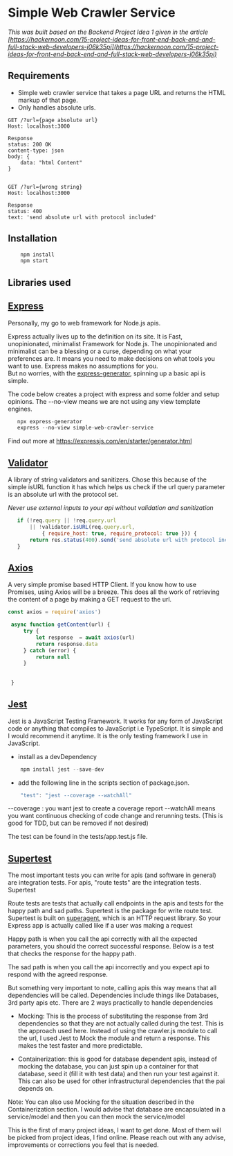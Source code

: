 # Simple Web Crawler Service

*This was built based on the Backend Project Idea 1 given in the article [https://hackernoon.com/15-project-ideas-for-front-end-back-end-and-full-stack-web-developers-j06k35pi](https://hackernoon.com/15-project-ideas-for-front-end-back-end-and-full-stack-web-developers-j06k35pi)*

## Requirements
- Simple web crawler service that takes a page URL and returns the HTML markup of that page.
- Only handles absolute urls.

```
GET /?url={page absolute url}
Host: localhost:3000

Response
status: 200 OK
content-type: json
body: {
    data: "html Content"
}


GET /?url={wrong string}
Host: localhost:3000

Response
status: 400
text: 'send absolute url with protocol included'
```

## Installation

```Javascript
    npm install
    npm start
```

## Libraries used

## [Express](https://expressjs.com/)
 
 Personally, my go to web framework for Node.js apis. 
 
 Express actually lives up to the definition on its site. It is Fast, unopinionated, minimalist Framework for Node.js. The unopinionated and minimalist can be a blessing  or a curse, depending on what your preferences are.
 It means you need to make decisions on what tools you want to use. Express makes no assumptions for you.  
 But no worries, with the [express-generator](https://expressjs.com/en/starter/generator.html), spinning up a basic api is simple.

 The code below creates a project with express and some folder and setup opinions. The --no-view means we are  not using any view template engines.

 ```Javascript
    npx express-generator
    express --no-view simple-web-crawler-service
 ```
 
Find out more at https://expressjs.com/en/starter/generator.html

## [Validator](https://www.npmjs.com/package/validator)

A library of string validators and sanitizers. Chose this because of the simple isURL function it has which helps us check if the url query  parameter is an absolute url with the protocol set.

*Never use external inputs to your api without validation and sanitization*

 ```Javascript
    if (!req.query || !req.query.url 
        || !validator.isURL(req.query.url, 
            { require_host: true, require_protocol: true })) {
        return res.status(400).send('send absolute url with protocol included')
    }
 ```

 ## [Axios](https://axios-http.com/)

 A very simple promise based HTTP Client. If you know how to use Promises, using  Axios will be a breeze. This does all the work of retrieving  the content of a page by making a GET request to the url.

   ```Javascript
   const axios = require('axios')

    async function getContent(url) { 
        try {
            let response  = await axios(url)
            return response.data
        } catch (error) {
            return null
        }
        
        
    }
 ```


  ## [Jest](https://jestjs.io/)

  Jest is a JavaScript Testing Framework. It works for any form of JavaScript code or anything that compiles to JavaScript i.e TypeScript. It is simple and I would recommend it anytime. It is the only testing framework I use in JavaScript.
  
  - install as a devDependency

```Javascript
    npm install jest --save-dev
 ```

 - add the  following line in the scripts section of package.json.

 
```Javascript
    "test": "jest --coverage --watchAll"
 ```

 --coverage : you want jest to create a coverage report
--watchAll means you want continuous checking of code change and rerunning  tests. (This is good for TDD, but can be removed if not desired)

The test can be found in the tests/app.test.js file.

  ## [Supertest](https://www.npmjs.com/package/supertest)

 The most important tests you can write for apis (and software in general) are integration tests. For apis, "route tests" are the integration tests. Supertest

 Route tests are tests that actually call endpoints in the apis and tests for the happy path and sad paths. Supertest is the package for write route test. Supertest is built on [superagent](https://github.com/visionmedia/superagent), which is  an HTTP request library. So your Express app is actually called like if a user was making a request

 Happy path is when you call the api correctly with all the expected parameters, you should the correct  successful response. Below is a test that checks the response for the happy path. 

 The sad path is when you call the api incorrectly and you expect api to respond with the agreed response. 

But something very important to note, calling apis this way means that all dependencies will be called. Dependencies include things like Databases, 3rd party apis etc. There are 2 ways practically to handle dependencies

- Mocking: This is the process of substituting the response from 3rd dependencies so that they are not  actually  called during the test. This is the approach used here. Instead of using the crawler.js module to call the url, I used Jest to Mock the module and return a response. This makes the test faster and more predictable.

- Containerization: this is good for database dependent apis, instead of mocking the database, you can just spin up a container for that database, seed it (fill it with test data) and then run your test against  it. This can also be used for other infrastructural dependencies that the pai depends on.

Note: You can also use Mocking for the situation described in the Containerization section. I would advise that database are encapsulated in a service/model and then you can then mock the service/model


This is the first of many project ideas, I want to get done. Most of them will be picked from project ideas, I find online. Please reach out with any advise, improvements or corrections you feel that is needed.
